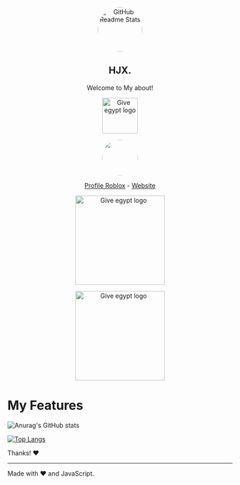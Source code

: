 <p align="center">
 <img width="100px" src="https://media.discordapp.net/attachments/865426818084372500/917739012641406996/a_5f95010b76faa94aabf0855585a7ba71.gif" style="border-radius: 203px;" align="center" alt="GitHub Readme Stats" />
 <h2 align="center">HJX.</h2>
 <p align="center">Welcome to My about!</p>
</p>
<p align="center">
<a href="?utm_source">
<img src="https://img.shields.io/badge/C%23-239120?style=for-the-badge&logo=c-sharp&logoColor=white" alt="Give egypt logo" width="80" />
</a>
<p align="center">
<a href="?utm_source">
<img src="https://img.shields.io/badge/HTML-239120?style=for-the-badge&logo=html5&logoColor=white" style="border-radius: 203px; alt="Give egypt logo" width="80" />
</a>


  <p align="center">
    <a href="https://web.roblox.com/users/701917715/profile">Profile Roblox</a>
  -
   <a href="https://hjx.arb2.repl.co/">Website</a>
 
</p>


<p align="center">
<a href="?utm_source">
<img src="https://cdn2.iconfinder.com/data/icons/world-monuments-and-travel/64/Travel-50-256.png" alt="Give egypt logo" width="200" />
</a>
<p align="center">
<a href="?utm_source">
<img src="https://cdn1.iconfinder.com/data/icons/world-landmark-vol-1/512/19-cairo-egypt-pyramids-giza-256.png" alt="Give egypt logo" width="200" />
</a>

# My Features
![Anurag's GitHub stats](https://github-readme-stats.vercel.app/api?username=devtool877&bg_color=30,e96443,904e95&title_color=fff&text_color=fff)

[![Top Langs](https://github-readme-stats.vercel.app/api/top-langs/?username=devtool877&bg_color=30,e96443,904e95&title_color=fff&text_color=fff)](?utm_source)




Thanks! :heart:

---

Made with :heart: and JavaScript.
